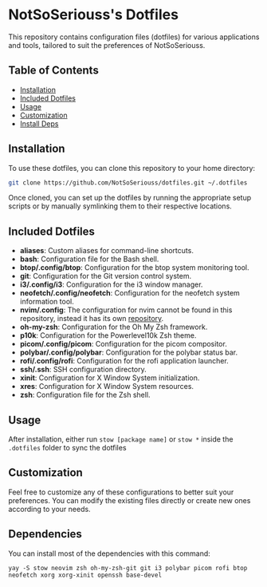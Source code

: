 # NotSoSeriouss's Dotfiles

This repository contains configuration files (dotfiles) for various applications and tools, tailored to suit the preferences of NotSoSeriouss.

## Table of Contents

- [Installation](#installation)
- [Included Dotfiles](#included-dotfiles)
- [Usage](#usage)
- [Customization](#customization)
- [Install Deps](#dependencies)

## Installation

To use these dotfiles, you can clone this repository to your home directory:

```bash
git clone https://github.com/NotSoSeriouss/dotfiles.git ~/.dotfiles
```

Once cloned, you can set up the dotfiles by running the appropriate setup scripts or by manually symlinking them to their respective locations.

## Included Dotfiles

- **aliases**: Custom aliases for command-line shortcuts.
- **bash**: Configuration file for the Bash shell.
- **btop/.config/btop**: Configuration for the btop system monitoring tool.
- **git**: Configuration for the Git version control system.
- **i3/.config/i3**: Configuration for the i3 window manager.
- **neofetch/.config/neofetch**: Configuration for the neofetch system information tool.
- **nvim/.config**: The configuration for nvim cannot be found in this repository, instead it has its own [repository](https://github.com/NotSoSeriouss/nvim-config).
- **oh-my-zsh**: Configuration for the Oh My Zsh framework.
- **p10k**: Configuration for the Powerlevel10k Zsh theme.
- **picom/.config/picom**: Configuration for the picom compositor.
- **polybar/.config/polybar**: Configuration for the polybar status bar.
- **rofi/.config/rofi**: Configuration for the rofi application launcher.
- **ssh/.ssh**: SSH configuration directory.
- **xinit**: Configuration for X Window System initialization.
- **xres**: Configuration for X Window System resources.
- **zsh**: Configuration file for the Zsh shell.

## Usage

After installation, either run ```stow [package name]``` or ```stow *``` inside the ```.dotfiles``` folder to sync the dotfiles

## Customization

Feel free to customize any of these configurations to better suit your preferences. You can modify the existing files directly or create new ones according to your needs.

## Dependencies
You can install most of the dependencies with this command:
```
yay -S stow neovim zsh oh-my-zsh-git git i3 polybar picom rofi btop neofetch xorg xorg-xinit openssh base-devel
```

